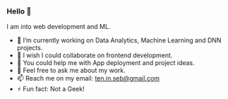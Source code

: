 ### Hello 👋

I am into web development and ML.

- 🔭 I’m currently working on Data Analytics, Machine Learning and DNN projects.
- 👯 I wish I could collaborate on frontend development.
- 🤔 You could help me with App deployment and project ideas.
- 💬 Feel free to ask me about my work.
- 📫 Reach me on my email: ten.in.seb@gmail.com
- ⚡ Fun fact: Not a Geek!

